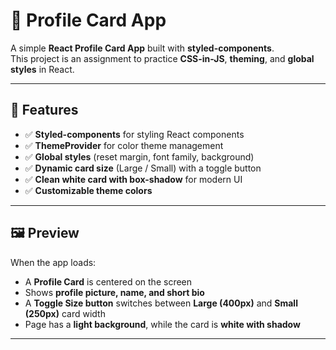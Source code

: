# 📇 Profile Card App

A simple **React Profile Card App** built with **styled-components**.  
This project is an assignment to practice **CSS-in-JS**, **theming**, and **global styles** in React.

---

## 🚀 Features

- ✅ **Styled-components** for styling React components  
- ✅ **ThemeProvider** for color theme management  
- ✅ **Global styles** (reset margin, font family, background)  
- ✅ **Dynamic card size** (Large / Small) with a toggle button  
- ✅ **Clean white card with box-shadow** for modern UI  
- ✅ **Customizable theme colors**

---

## 🖼️ Preview

When the app loads:  
- A **Profile Card** is centered on the screen  
- Shows **profile picture, name, and short bio**  
- A **Toggle Size button** switches between **Large (400px)** and **Small (250px)** card width  
- Page has a **light background**, while the card is **white with shadow**

---



